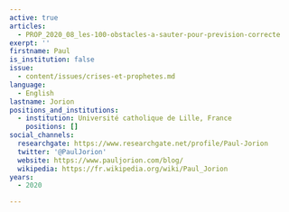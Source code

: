 ```yaml
---
active: true
articles:
  - PROP_2020_08_les-100-obstacles-a-sauter-pour-prevision-correcte
exerpt: ''
firstname: Paul
is_institution: false
issue:
  - content/issues/crises-et-prophetes.md
language:
  - English
lastname: Jorion
positions_and_institutions:
  - institution: Université catholique de Lille, France
    positions: []
social_channels:
  researchgate: https://www.researchgate.net/profile/Paul-Jorion
  twitter: '@PaulJorion'
  website: https://www.pauljorion.com/blog/
  wikipedia: https://fr.wikipedia.org/wiki/Paul_Jorion
years:
  - 2020

---
```


